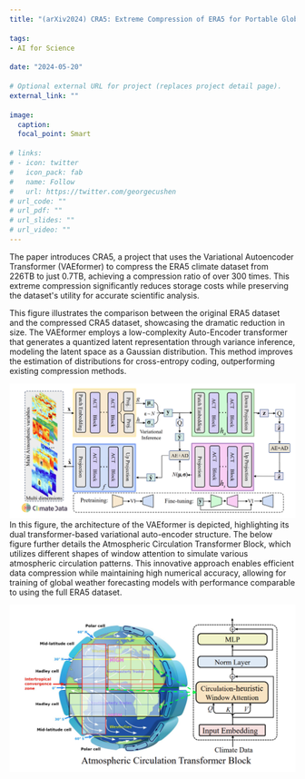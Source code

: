 ```yaml
---
title: "(arXiv2024) CRA5: Extreme Compression of ERA5 for Portable Global Climate and Weather Research via an Efficient Variational Transformer"

tags:
- AI for Science

date: "2024-05-20"

# Optional external URL for project (replaces project detail page).
external_link: ""

image:
  caption: 
  focal_point: Smart

# links:
# - icon: twitter
#   icon_pack: fab
#   name: Follow
#   url: https://twitter.com/georgecushen
# url_code: ""
# url_pdf: ""
# url_slides: ""
# url_video: ""
---
```


The paper introduces CRA5, a project that uses the Variational Autoencoder Transformer (VAEformer) to compress the ERA5 climate dataset from 226TB to just 0.7TB, achieving a compression ratio of over 300 times. This extreme compression significantly reduces storage costs while preserving the dataset's utility for accurate scientific analysis.

This figure illustrates the comparison between the original ERA5 dataset and the compressed CRA5 dataset, showcasing the dramatic reduction in size. The VAEformer employs a low-complexity Auto-Encoder transformer that generates a quantized latent representation through variance inference, modeling the latent space as a Gaussian distribution. This method improves the estimation of distributions for cross-entropy coding, outperforming existing compression methods.

![](1.png)
In this figure, the architecture of the VAEformer is depicted, highlighting its dual transformer-based variational auto-encoder structure. The below figure further details the Atmospheric Circulation Transformer Block, which utilizes different shapes of window attention to simulate various atmospheric circulation patterns. This innovative approach enables efficient data compression while maintaining high numerical accuracy, allowing for training of global weather forecasting models with performance comparable to using the full ERA5 dataset.


![](2.png)